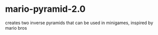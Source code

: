 # mario-pyramid-2.0
creates two inverse pyramids that can be used in minigames, inspired by mario bros
